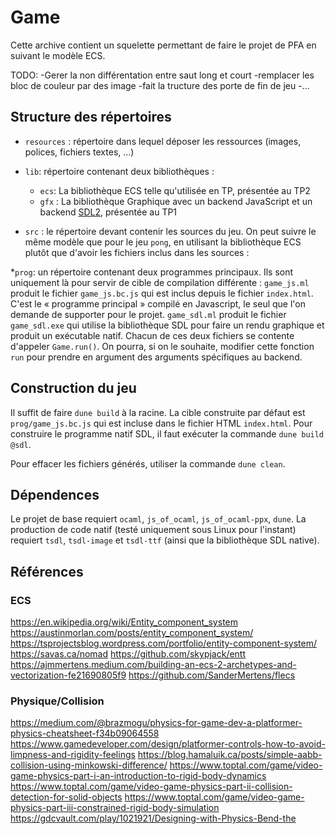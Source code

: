 # Game

Cette archive contient un squelette permettant de faire le projet de PFA en suivant le modèle ECS.

TODO:
	-Gerer la non différentation entre saut long et court
	-remplacer les bloc de couleur par des image
	-fait la tructure des porte de fin de jeu
	-...

## Structure des répertoires 

* `resources` : répertoire dans lequel déposer les ressources (images, polices, fichiers textes, …)
* `lib`: répertoire contenant deux bibliothèques :
	- `ecs`: La bibliothèque ECS telle qu'utilisée en TP, présentée au TP2
	- `gfx` : La bibliothèque Graphique avec un backend JavaScript et un backend [SDL2](https://www.libsdl.org/), présentée au TP1

* `src` : le répertoire devant contenir les sources du jeu. On peut suivre le même modèle que pour le jeu `pong`, en utilisant la bibliothèque ECS plutôt que d'avoir les fichiers inclus dans les sources :

*`prog`: un répertoire contenant deux programmes principaux. Ils sont uniquement là pour servir de cible de compilation différente : `game_js.ml` produit le fichier `game_js.bc.js` qui est inclus depuis le fichier `index.html`. C'est le « programme principal » compilé en Javascript, le seul que l'on demande de supporter pour le projet. `game_sdl.ml` produit le fichier `game_sdl.exe` qui utilise la bibliothèque SDL pour faire un rendu graphique et produit un exécutable natif. Chacun de ces deux fichiers se contente d'appeler
 `Game.run()`. On pourra, si on le souhaite, modifier cette fonction `run` pour prendre en argument des arguments spécifiques au backend.

## Construction du jeu 

Il suffit de faire `dune build` à la racine. La cible construite par défaut est `prog/game_js.bc.js` qui est incluse dans le fichier HTML `index.html`. Pour construire le programme natif SDL, il faut exécuter la commande `dune build @sdl`.

Pour effacer les fichiers générés, utiliser la commande `dune clean`.

##  Dépendences
Le projet de base requiert `ocaml`, `js_of_ocaml`, `js_of_ocaml-ppx`, `dune`. La production de code natif (testé uniquement sous Linux pour l'instant) requiert `tsdl`, `tsdl-image` et `tsdl-ttf` (ainsi que la bibliothèque SDL native).


## Références
### ECS
https://en.wikipedia.org/wiki/Entity_component_system
https://austinmorlan.com/posts/entity_component_system/
https://tsprojectsblog.wordpress.com/portfolio/entity-component-system/
https://savas.ca/nomad
https://github.com/skypjack/entt
https://ajmmertens.medium.com/building-an-ecs-2-archetypes-and-vectorization-fe21690805f9
https://github.com/SanderMertens/flecs

### Physique/Collision
https://medium.com/@brazmogu/physics-for-game-dev-a-platformer-physics-cheatsheet-f34b09064558
https://www.gamedeveloper.com/design/platformer-controls-how-to-avoid-limpness-and-rigidity-feelings
https://blog.hamaluik.ca/posts/simple-aabb-collision-using-minkowski-difference/
https://www.toptal.com/game/video-game-physics-part-i-an-introduction-to-rigid-body-dynamics
https://www.toptal.com/game/video-game-physics-part-ii-collision-detection-for-solid-objects
https://www.toptal.com/game/video-game-physics-part-iii-constrained-rigid-body-simulation
https://gdcvault.com/play/1021921/Designing-with-Physics-Bend-the